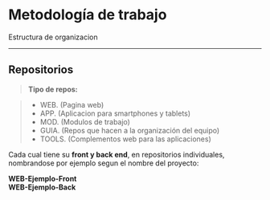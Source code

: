 Metodología de trabajo
===================
Estructura de organizacion 

----------


Repositorios
-------------



> **Tipo de repos:**

> - WEB. (Pagina web)
> - APP. (Aplicacion para smartphones y tablets)
> - MOD.  (Modulos de trabajo)
> - GUIA. (Repos que hacen a la organización del equipo)
> - TOOLS. (Complementos web para las aplicaciones)

Cada cual tiene su **front y back end**, en repositorios individuales, nombrandose por ejemplo segun el nombre del proyecto: <br>

**WEB-Ejemplo-Front** <br>
**WEB-Ejemplo-Back**






